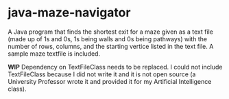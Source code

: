 # java-maze-navigator
A Java program that finds the shortest exit for a maze given as a text file (made up of 1s and 0s, 1s being walls and 0s being pathways) with the number of rows, columns, and the starting vertice listed in the text file. A sample maze textfile is included.

**WIP**
Dependency on TextFileClass needs to be replaced. I could not include TextFileClass because I did not write it and it is not open source (a University Professor wrote it and provided it for my Artificial Intelligence class).

